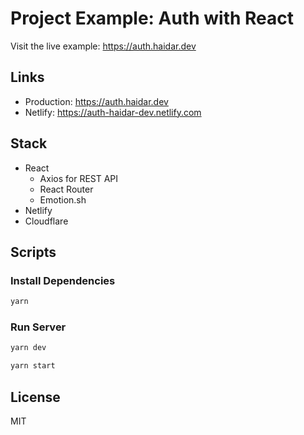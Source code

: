 # Project Example: Auth with React

Visit the live example: https://auth.haidar.dev

## Links

- Production: https://auth.haidar.dev
- Netlify: https://auth-haidar-dev.netlify.com

## Stack

- React
  - Axios for REST API
  - React Router
  - Emotion.sh
- Netlify
- Cloudflare

## Scripts

### Install Dependencies

```sh
yarn
```

### Run Server

```sh
yarn dev
```

```sh
yarn start
```

## License

MIT
